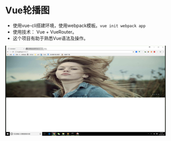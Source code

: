 Vue轮播图
==========
- 使用vue-cli搭建环境，使用webpack模板。`vue init webpack app`
- 使用技术： Vue + VueRouter。
- 这个项目有助于熟悉Vue语法及操作。

![](static/preview.png)


